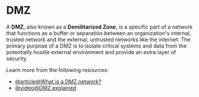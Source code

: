 # DMZ

A **DMZ**, also known as a **Demilitarized Zone**, is a specific part of a network that functions as a buffer or separation between an organization's internal, trusted network and the external, untrusted networks like the internet. The primary purpose of a DMZ is to isolate critical systems and data from the potentially hostile external environment and provide an extra layer of security.

Learn more from the following resources:

- [@article@What is a DMZ network?](https://www.fortinet.com/resources/cyberglossary/what-is-dmz)
- [@video@DMZ explained](https://www.youtube.com/watch?v=48QZfBeU4ps)